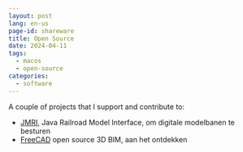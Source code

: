 ```yaml
---
layout: post
lang: en-us
page-id: shareware
title: Open Source
date: 2024-04-11
tags:
  - macos
  - open-source
categories:
  - software
---
```


A couple of projects that I support and contribute to:

- <a href="https://jmri.sourceforge.net/">JMRI</a>, Java Railroad Model Interface, om digitale modelbanen te besturen
- <a href="https://www.freecad.org">FreeCAD</a> open source 3D BIM, aan het ontdekken
